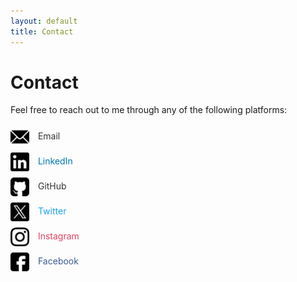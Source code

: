 ```yaml
---
layout: default
title: Contact
---
```


# Contact

Feel free to reach out to me through any of the following platforms:

<div style="display: flex; flex-direction: column; gap: 10px; margin-top: 20px;">
    <a href="mailto:randeera.liyanage@cinec.edu" style="text-decoration: none; color: #333;">
        <img src="assets/img/email.png" alt="Email" style="width: 30px; vertical-align: middle; margin-right: 10px;">
        Email
    </a>
    <a href="http://www.linkedin.com/in/randeeraliyanage" target="_blank" style="text-decoration: none; color: #0077b5;">
        <img src="assets/img/linkedin.png" alt="LinkedIn" style="width: 30px; vertical-align: middle; margin-right: 10px;">
        LinkedIn
    </a>
    <a href="https://randeeraliyanage.github.io" target="_blank" style="text-decoration: none; color: #333;">
        <img src="assets/img/github.png" alt="GitHub" style="width: 30px; vertical-align: middle; margin-right: 10px;">
        GitHub
    </a>
    <a href="https://twitter.com/your-twitter-handle" target="_blank" style="text-decoration: none; color: #1DA1F2;">
        <img src="assets/img/twitter.png" alt="Twitter" style="width: 30px; vertical-align: middle; margin-right: 10px;">
        Twitter
    </a>
    <a href="https://www.instagram.com/randeeral" target="_blank" style="text-decoration: none; color: #e4405f;">
        <img src="assets/img/instagram.png" alt="Instagram" style="width: 30px; vertical-align: middle; margin-right: 10px;">
        Instagram
    </a>
    <a href="https://www.facebook.com/randeeraliyanage" target="_blank" style="text-decoration: none; color: #3b5998;">
        <img src="assets/img/facebook.png" alt="Facebook" style="width: 30px; vertical-align: middle; margin-right: 10px;">
        Facebook
    </a>
</div>
